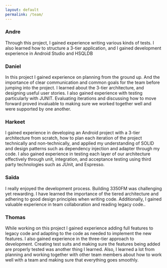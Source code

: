 ```yaml
---
layout: default
permalink: /team/
---
```



<div class="team-container">
  <div class="team-member">
    <div class="team-avatar" style="background-image: url('images/avatar.jpeg');"></div>
    <h3>Andre</h3>
    <p> Through this project, I gained experience writing various kinds of tests. I also learned how to structure a 3-tier application, and I gained development experience in Android Studio and HSQLDB</p>
  </div>
  <div class="team-member">
    <div class="team-avatar" style="background-image: url('images/avatar.jpeg');"></div>
    <h3>Daniel</h3>
    <p>In this project I gained experience on planning from the ground up. And the importance of clear communication and common goals for the team before jumping into the project. I learned about the 3-tier architecture, and designing useful user stories. I also gained experience with testing particularly with JUNIT. Evaluating iterations and discussing how to move forward proved invaluable to making sure we worked together well and were supported by one another.</p>
  </div>
  <div class="team-member">
    <div class="team-avatar" style="background-image: url('images/avatar.jpeg');"> </div>
    <h3>Harkeet</h3>
    <p>I gained experience in developing an Android project with a 3-tier architecture from scratch, how to plan each iteration of the project technically and non-technically, and applied my understanding of SOLID and design patterns such as dependency injection and adapter through my code. I also gained experience in testing each layer of our architecture effectively through unit, integration, and acceptance testing using third party technologies such as JUnit, and Espresso.</p>
  </div>
  <div class="team-member">
    <div class="team-avatar" style="background-image: url('images/avatar.jpeg');"></div>
    <h3>Saïda</h3>
    <p>I really enjoyed the development process. Building 3350FM was challenging yet rewarding. I have learned the importance of the tiered architecture and adhering to good design principles when writing code. Additionally, I gained valuable experience in team collaboration and reading legacy code..</p>
  </div>
  <div class="team-member">
    <div class="team-avatar" style="background-image: url('images/avatar.jpeg');"></div>
    <h3>Thomas</h3>
    <p>While working on this project I gained experience adding full features to legacy code and adapting to the code as needed to implement the new features. I also gained experience in the three-tier approach to development. Creating test suits and making sure the features being added are properly tested was another thing I learned. Also, I learned a lot from planning and working together with other team members about how to work well with a team and making sure that everything goes smoothly.</p>
  </div>
</div>
